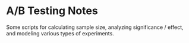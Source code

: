 # A/B Testing Notes

Some scripts for calculating sample size, analyzing significance /
effect, and modeling various types of experiments.
